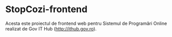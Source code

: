 # StopCozi-frontend
Acesta este proiectul de frontend web pentru Sistemul de Programări Online realizat de Gov IT Hub (http://ithub.gov.ro).
